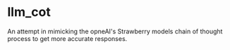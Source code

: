 # llm_cot
An attempt in mimicking the opneAI's Strawberry models chain of thought process to get more accurate responses.  
